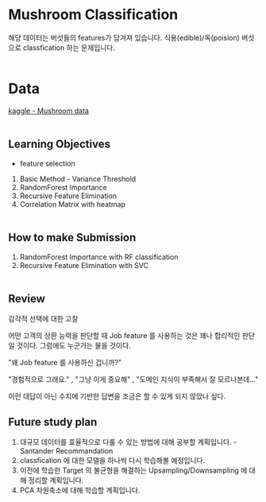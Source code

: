 # Mushroom Classification
해당 데이터는 버섯들의 features가 담겨져 있습니다. 식용(edible)/독(poision) 버섯으로 classfication 하는 문제입니다.
<br><br>

# Data 
[kaggle - Mushroom data](https://www.kaggle.com/uciml/mushroom-classification)
<br><br>

## Learning Objectives

- feature selection
1. Basic Method - Variance Threshold
2. RandomForest Importance
3. Recursive Feature Elimination
4. Correlation Matrix with heatmap
<br><br>

## How to make Submission

1. RandomForest Importance with RF classification
2. Recursive Feature Elimination with SVC
<br><br>

## Review

감각적 선택에 대한 고찰

어떤 고객의 상환 능력을 판단할 때 Job feature 를 사용하는 것은 꽤나 합리적인 판단일 것이다. 그럼에도 누군가는 물을 것이다. 

"왜 Job feature 를 사용하신 겁니까?"

"경험적으로 그래요." , "그냥 이게 중요해" , "도메인 지식이 부족해서 잘 모르나본데..." 

이런 대답이 아닌 수치에 기반한 답변을 조금은 할 수 있게 되지 않았나 싶다. 

## Future study plan

1. 대규모 데이터를 효율적으로 다룰 수 있는 방법에 대해 공부할 계획입니다. - Santander Recommandation
2. classfication 에 대한 모델을 하나씩 다시 학습해볼 예정입니다.
3. 이전에 학습한 Target 의 불균형을 해결하는 Upsampling/Downsampling 에 대해 정리할 계획입니다. 
4. PCA 차원축소에 대해 학습할 계획입니다.
<br><br>
